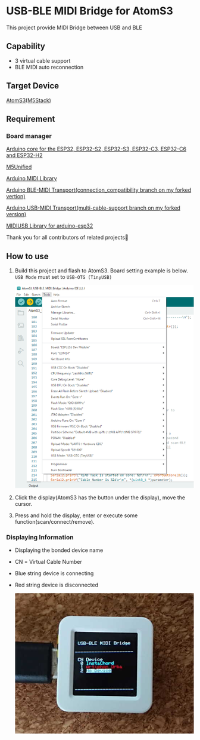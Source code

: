 # USB-BLE MIDI Bridge for AtomS3

This project provide MIDI Bridge between USB and BLE

## Capability
- 3 virtual cable support
- BLE MIDI auto reconnection

## Target Device 
[AtomS3(M5Stack)](https://docs.m5stack.com/en/core/AtomS3)

## Requirement
### Board manager
[Arduino core for the ESP32, ESP32-S2, ESP32-S3, ESP32-C3, ESP32-C6 and ESP32-H2](https://github.com/espressif/arduino-esp32)

[M5Unified](https://github.com/m5stack/M5Unified)

[Arduino MIDI Library](https://github.com/FortySevenEffects/arduino_midi_library)

[Arduino BLE-MIDI Transport(connection_compatibility branch on my forked vertion)](https://github.com/aselectroworks/Arduino-BLE-MIDI/tree/connection_compatibility)

[Arduino USB-MIDI Transport(multi-cable-support branch on my forked version)](https://github.com/aselectroworks/Arduino-USBMIDI/tree/multi-cable-support)

[MIDIUSB Library for arduino-esp32](https://github.com/aselectroworks/MIDIUSB_ESP32)

Thank you for all contributors of related projects🎉

## How to use
1. Build this project and flash to AtomS3. Board setting example is below. `USB Mode` must set to `USB-OTG (TinyUSB)`

    <IMG src="docs/img/BoardConfig.png">
2. Click the display(AtomS3 has the button under the display), move the cursor. 
3. Press and hold the display, enter or execute some function(scan/connect/remove). 

### Displaying Information
- Displaying the bonded device name
- CN = Virtual Cable Number
- Blue string device is connecting
- Red string device is disconnected

    <IMG src="docs/img/display.jpg">